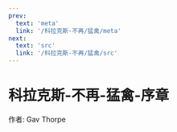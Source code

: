 ```yaml
---
prev:
  text: 'meta'
  link: '/科拉克斯-不再/猛禽/meta'
next:
  text: 'src'
  link: '/科拉克斯-不再/猛禽/src'
---
```


# 科拉克斯-不再-猛禽-序章

作者: Gav Thorpe

